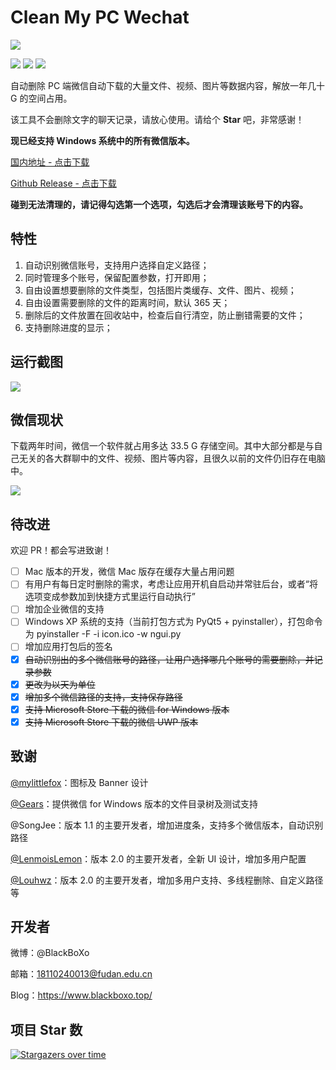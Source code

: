 # Clean My PC Wechat

![](https://markdown-pic-blackboxo.oss-cn-shanghai.aliyuncs.com/banner.png)

[![](https://img.shields.io/badge/platform-win64-lightgrey)](https://github.com/blackboxo/AutoDeleteFileOnPCWechat/releases) [![](https://img.shields.io/github/v/release/blackboxo/AutoDeleteFileOnPCWechat)](https://github.com/blackboxo/AutoDeleteFileOnPCWechat/releases) [![](https://img.shields.io/github/downloads/blackboxo/AutoDeleteFileOnPCWechat/total)](https://github.com/blackboxo/AutoDeleteFileOnPCWechat/releases)

自动删除 PC 端微信自动下载的大量文件、视频、图片等数据内容，解放一年几十 G 的空间占用。

该工具不会删除文字的聊天记录，请放心使用。请给个 **Star** 吧，非常感谢！

**现已经支持 Windows 系统中的所有微信版本。**

[国内地址 - 点击下载](
https://www.lanzoux.com/iamuhh1owmb)

[Github Release - 点击下载](
https://github.com/blackboxo/CleanMyWechat/releases/download/v2.0/CleanMyWechat.zip)

**碰到无法清理的，请记得勾选第一个选项，勾选后才会清理该账号下的内容。**

## 特性
1. 自动识别微信账号，支持用户选择自定义路径；
2. 同时管理多个账号，保留配置参数，打开即用；
3. 自由设置想要删除的文件类型，包括图片类缓存、文件、图片、视频；
4. 自由设置需要删除的文件的距离时间，默认 365 天；
5. 删除后的文件放置在回收站中，检查后自行清空，防止删错需要的文件；
6. 支持删除进度的显示；

## 运行截图

![](https://markdown-pic-blackboxo.oss-cn-shanghai.aliyuncs.com/20200929151623.jpg)

## 微信现状

下载两年时间，微信一个软件就占用多达 33.5 G 存储空间。其中大部分都是与自己无关的各大群聊中的文件、视频、图片等内容，且很久以前的文件仍旧存在电脑中。

![](https://markdown-pic-blackboxo.oss-cn-shanghai.aliyuncs.com/20200213142805.png)

## 待改进

欢迎 PR！都会写进致谢！

- [ ] Mac 版本的开发，微信 Mac 版存在缓存大量占用问题
- [ ] 有用户有每日定时删除的需求，考虑让应用开机自启动并常驻后台，或者“将选项变成参数加到快捷方式里运行自动执行”
- [ ] 增加企业微信的支持
- [ ] Windows XP 系统的支持（当前打包方式为 PyQt5 + pyinstaller），打包命令为 pyinstaller -F -i icon.ico -w ngui.py
- [ ] 增加应用打包后的签名
- [x] ~~自动识别出的多个微信账号的路径，让用户选择哪几个账号的需要删除，并记录参数~~
- [x] ~~更改为以天为单位~~
- [x] ~~增加多个微信路径的支持，支持保存路径~~
- [x] ~~支持 Microsoft Store 下载的微信 for Windows 版本~~
- [x] ~~支持 Microsoft Store 下载的微信 UWP 版本~~

## 致谢

[@mylittlefox](https://www.mylittlefox.art)：图标及 Banner 设计

[@Gears](https://refun.eu.org)：提供微信 for Windows 版本的文件目录树及测试支持

@SongJee：版本 1.1 的主要开发者，增加进度条，支持多个微信版本，自动识别路径

[@LenmoisLemon](https://github.com/LenmoisLemon)：版本 2.0 的主要开发者，全新 UI 设计，增加多用户配置

[@Louhwz](https://github.com/Louhwz)：版本 2.0 的主要开发者，增加多用户支持、多线程删除、自定义路径等

## 开发者

微博：@BlackBoXo

邮箱：18110240013@fudan.edu.cn

Blog：https://www.blackboxo.top/

## 项目 Star 数

[![Stargazers over time](https://starchart.cc/blackboxo/CleanMyWechat.svg)](https://starchart.cc/blackboxo/CleanMyWechat)
